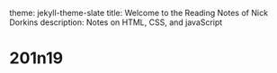 theme: jekyll-theme-slate
title: Welcome to the Reading Notes of Nick Dorkins
description: Notes on HTML, CSS, and javaScript

# 201n19
